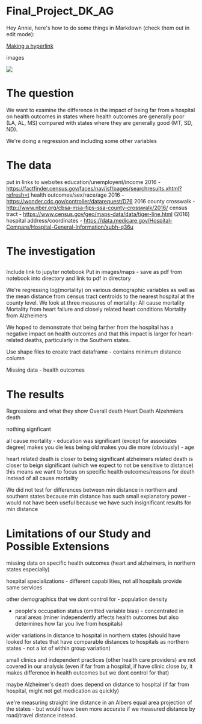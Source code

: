# Final_Project_DK_AG
Hey Annie, here's how to do some things in Markdown (check them out in edit mode):

[Making a hyperlink](https://i.pinimg.com/736x/88/50/2b/88502b58b2ca3509be47473044fde8cc--wink-wink-adorable-animals.jpg)


images

<img src="https://raw.githubusercontent.com/Final_Project_DK_AG/All Cause Data Availability Map.png">

# The question
We want to examine the difference in the impact of being far from a hospital on health outcomes in states where health outcomes are generally poor (LA, AL, MS) compared with states where they are generally good (MT, SD, ND).

We're doing a regression and including some other variables
# The data

put in links to websites
education/unemployent/income 2016 - https://factfinder.census.gov/faces/nav/jsf/pages/searchresults.xhtml?refresh=t
health outcomes/sex/race/age 2016 - https://wonder.cdc.gov/controller/datarequest/D76
2016 county crosswalk - http://www.nber.org/cbsa-msa-fips-ssa-county-crosswalk/2016/
census tract - https://www.census.gov/geo/maps-data/data/tiger-line.html (2016)
hospital address/coordinates - https://data.medicare.gov/Hospital-Compare/Hospital-General-Information/xubh-q36u

# The investigation
## 

Include link to jupyter notebook
Put in images/maps - save as pdf from notebook into directory and link to pdf in directory

We're regressing log(mortality) on various demographic variables as well as the mean distance from census tract centroids to the nearest hospital at the county level. We look at three measures of mortality:
All cause mortality
Mortality from heart failure and closely related heart conditions
Mortality from Alzheimers


We hoped to demonstrate that being farther from the hospital has a negative impact on health outcomes and that this impact is larger for heart-related deaths, particularly in the Southern states.

Use shape files to create tract dataframe - contains minimum distance column

Missing data - health outcomes


# The results

Regressions and what they show
Overall death
Heart Death
Alzehmiers death

nothing signficant

all cause mortality - education was significant (except for associates degree) makes you die less
being old makes you die more (obviously) - age

heart related death is closer to being significant 
alzheimers related death is closer to beign significant (which we expect to not be sensitive to distance)
this means we want to focus on specific health outcomes/reasons for death instead of all cause mortality

We did not test for differences between min distance in northern and southern states because min distance has such small explanatory power - would not have been useful because we have such insignificant results for min distance

# Limitations of our Study and Possible Extensions

missing data on specific health outcomes (heart and alzheimers, in northern states especially)

hospital specializations - different capabilities, not all hospitals provide same services

other demographics that we dont control for - population density
  - people's occupation status (omitted variable bias) - concentrated in rural areas 
   (miner independently affects health outcomes but also determines how far you live from hospitals)

wider variations in distance to hospital in northern states (should have looked for states that have comparable distances to hospitals as northern states - not a lot of within group variation)

small clinics and independent practices (other health care providers) are not covered in our analysis (even if far from a hospital, if have clinic close by, it makes difference in health outcomes but we dont control for that)

maybe Alzheimer's death does depend on distance to hospital (if far from hospital, might not get medication as quickly)

we're measuring straight line distance in an Albers equal area projection of the states - but would have been more accurate if we measured distance by road/travel distance instead.
